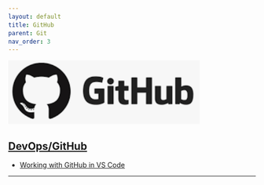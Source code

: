 ```yaml
---
layout: default
title: GitHub
parent: Git
nav_order: 3
---
```


[![Git](./resource/GitHub.png)](https://github.com/)
## <ins>[DevOps]/GitHub


- [Working with GitHub in VS Code](https://code.visualstudio.com/docs/sourcecontrol/github)

------

[DevOps]: <../../README.md>